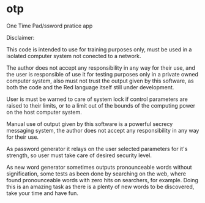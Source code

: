 # otp
One Time Pad/ssword pratice app

Disclaimer:

This code is intended to use for training purposes only, must be used in a isolated computer system not conected to a network.

The author does not accept any responsibility in any way for their use, and the user is responsible of use it for testing purposes only
in a private owned computer system, also must not trust the output given by this software, as both the code and the Red language itself still under development.

User is must be warned to care of system lock if control parameters are raised to their limits, or to a limit out of the bounds of the
computing power on the host computer system.

Manual use of output given by this software is a powerful secrecy messaging system, the author does not accept any responsibility in any way for their use. 

As password generator it relays on the user selected parameters for it's strength, so user must take care of desired security level.

As new word generator sometimes outputs pronounceable words without signification, some tests as been done by searching on the web, where found pronounceable words with zero hits on searchers, for example. Doing this is an amazing task as there is a plenty of new words to be discovered, take your time and have fun.

